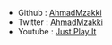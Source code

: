 <!--
# Ahmad Muzakki. 

<img src="https://github-readme-stats.vercel.app/api?username=amuzakki&show_icons=true&hide_border=true&include_all_commits=true&theme=algolia" alt="Stats" width="440" align="right">


### Here are some ideas to get you started:

- My Website : [AMBox.id](https://ambox.id)
- My Personal Blog : [AhmadMzakki](https://amuzakki.github.io)

<hr>

### My Social Media

<!--<img align="center" src="https://github-readme-stats.anuraghazra1.vercel.app/api/top-langs/?username=amuzakki&layout=compact&theme=algolia" alt="Stats" align="right">-->

- Github : [AhmadMzakki](https://github.com/amuzakki)
- Twitter : [AhmadMzakki](https://twitter.com/ahmadmzakki)
- Youtube : [Just Play It](https://www.youtube.com/JustPlayIt)

